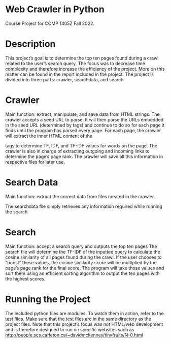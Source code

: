 # Web Crawler in Python
Course Project for COMP 1405Z Fall 2022.

# Description
This project’s goal is to determine the top ten pages found during a crawl related to the user’s search query. The focus was to decrease time complexity and therefore increase the efficiency of the project. More on this matter can be found in the report included in the project. The project is divided into three parts: crawler, searchdata, and search

# Crawler 
Main function: extract, manipulate, and save data from HTML strings.
The crawler accepts a seed URL to parse. It will then parse the URLs embedded in the seed URL (determined by <a> tags) and continue to do so for each page it finds until the program has parsed every page. For each page, the crawler will extract the inner HTML content of the <p> tags to determine TF, IDF, and TF-IDF values for words on the page. The crawler is also in charge of extracting outgoing and incoming links to determine the page’s page rank. The crawler will save all this information in respective files for later use.

# Search Data
Main function: extract the correct data from files created in the crawler.

The searchdata file simply retrieves any information required while running the search.

# Search 
Main function: accept a search query and outputs the top ten pages
The search file will determine the TF-IDF of the inputted query to calculate the cosine similarity of all pages found during the crawl. If the user chooses to “boost” these values, the cosine similarity score will be multiplied by the page’s page rank for the final score. The program will take those values and sort them using an efficient sorting algorithm to output the ten pages with the highest scores.

# Running the Project
The included python files are modules. To watch them in action, refer to the test files. Make sure that the test files are in the same directory as the project files. Note that this project’s focus was not HTML/web development and is therefore designed to run on specific websites such as http://people.scs.carleton.ca/~davidmckenney/tinyfruits/N-0.html
